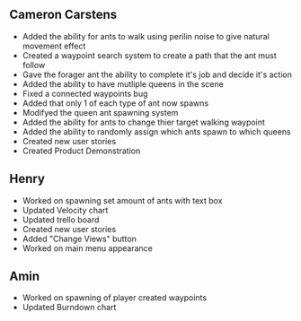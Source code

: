 ## Cameron Carstens
- Added the ability for ants to walk using perilin noise to give natural movement effect
- Created a waypoint search system to create a path that the ant must follow
- Gave the forager ant the ability to complete it's job and decide it's action
- Added the ability to have mutliple queens in the scene
- Fixed a connected waypoints bug
- Added that only 1 of each type of ant now spawns
- Modifyed the queen ant spawning system
- Added the ability for ants to change thier target walking waypoint
- Added the ability to randomly assign which ants spawn to which queens
- Created new user stories
- Created Product Demonstration
## Henry
- Worked on spawning set amount of ants with text box
- Updated Velocity chart
- Updated trello board 
- Created new user stories
- Added "Change Views" button
- Worked on main menu appearance
## Amin
- Worked on spawning of player created waypoints
- Updated Burndown chart

